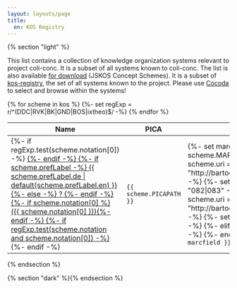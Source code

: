```yaml
---
layout: layouts/page
title:
  en: KOS Registry
---
```


{% section "light" %}

<!-- TODO: Link kos file and Cocoda properly -->
This list contains a collection of knowledge organization systems relevant to project coli-conc. It is a subset of all systems known to coli-conc. The list is also available [for download](kos.ndjson) (JSKOS Concept Schemes). It is a subset of [kos-registry](https://github.com/gbv/kos-registry), the set of all systems known to the project. Please use [Cocoda](../cocoda/) to select and browse within the systems!

<table>
  <thead>
    <tr>
      <th>Name</th>
      <th>PICA</th>
      <th>MARC</th>
    </tr>
  </thead>
  <tbody>
    {% for scheme in kos %}
    {%- set regExp = r/^(DDC|RVK|BK|GND|BOS|ixtheo)$/ -%}
    <tr>
      <td>
        {%- if regExp.test(scheme.notation[0]) -%}
          <a target="_blank" href="https://coli-conc.gbv.de/cocoda/app/?fromScheme={{ scheme.uri | urlencode }}">
        {%- endif -%}
        {%- if scheme.prefLabel -%}
          {{ scheme.prefLabel.de | default(scheme.prefLabel.en) }}
        {%- else -%}
          ?
        {%- endif -%}
        {%- if scheme.notation[0] %} ({{ scheme.notation[0] }}){%- endif -%}
        {%- if regExp.test(scheme.notation and scheme.notation[0]) -%}
          </a>
        {%- endif -%}
      </td>
      <td>
        <code>{{ scheme.PICAPATH }}</code>
      </td>
      <td>
        {%- set marcfield = scheme.MARCSPEC -%}
        {%- if scheme.uri == "http://bartoc.org/en/node/241" -%}
          {%- set marcfield = "082|083" -%}
        {%- elif scheme.uri == "http://bartoc.org/en/node/496" -%}
          {%- set marcfield = "080" -%}
        {%- elif scheme.identifier -%}
          <!--
            var locid = scheme.identifier.find(id => id.startsWith("http://id.loc.gov/vocabulary/classSchemes/"))
            if (locid) {
              marcfield = '084{$2='+locid.substr(42)+'}'
            }
          -->
        {%- endif -%}
        <code>{{ marcfield }}</code>
      </td>
    </tr>
    {% endfor %}
  <tbody>
</table>

{% endsection %}

{% section "dark" %}{% endsection %}
